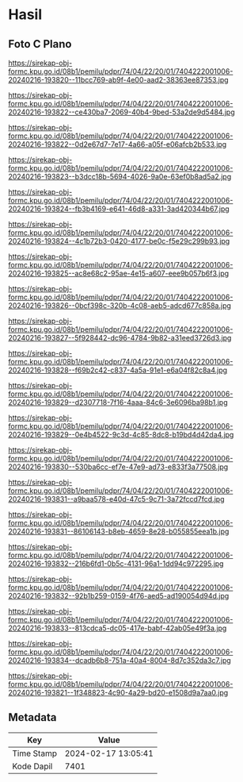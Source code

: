 # Hasil

## Foto C Plano

https://sirekap-obj-formc.kpu.go.id/08b1/pemilu/pdpr/74/04/22/20/01/7404222001006-20240216-193820--11bcc769-ab9f-4e00-aad2-38363ee87353.jpg

https://sirekap-obj-formc.kpu.go.id/08b1/pemilu/pdpr/74/04/22/20/01/7404222001006-20240216-193822--ce430ba7-2069-40b4-9bed-53a2de9d5484.jpg

https://sirekap-obj-formc.kpu.go.id/08b1/pemilu/pdpr/74/04/22/20/01/7404222001006-20240216-193822--0d2e67d7-7e17-4a66-a05f-e06afcb2b533.jpg

https://sirekap-obj-formc.kpu.go.id/08b1/pemilu/pdpr/74/04/22/20/01/7404222001006-20240216-193823--b3dcc18b-5694-4026-9a0e-63ef0b8ad5a2.jpg

https://sirekap-obj-formc.kpu.go.id/08b1/pemilu/pdpr/74/04/22/20/01/7404222001006-20240216-193824--fb3b4169-e641-46d8-a331-3ad420344b67.jpg

https://sirekap-obj-formc.kpu.go.id/08b1/pemilu/pdpr/74/04/22/20/01/7404222001006-20240216-193824--4c1b72b3-0420-4177-be0c-f5e29c299b93.jpg

https://sirekap-obj-formc.kpu.go.id/08b1/pemilu/pdpr/74/04/22/20/01/7404222001006-20240216-193825--ac8e68c2-95ae-4e15-a607-eee9b057b6f3.jpg

https://sirekap-obj-formc.kpu.go.id/08b1/pemilu/pdpr/74/04/22/20/01/7404222001006-20240216-193826--0bcf398c-320b-4c08-aeb5-adcd677c858a.jpg

https://sirekap-obj-formc.kpu.go.id/08b1/pemilu/pdpr/74/04/22/20/01/7404222001006-20240216-193827--5f928442-dc96-4784-9b82-a31eed3726d3.jpg

https://sirekap-obj-formc.kpu.go.id/08b1/pemilu/pdpr/74/04/22/20/01/7404222001006-20240216-193828--f69b2c42-c837-4a5a-91e1-e6a04f82c8a4.jpg

https://sirekap-obj-formc.kpu.go.id/08b1/pemilu/pdpr/74/04/22/20/01/7404222001006-20240216-193829--d2307718-7f16-4aaa-84c6-3e6096ba98b1.jpg

https://sirekap-obj-formc.kpu.go.id/08b1/pemilu/pdpr/74/04/22/20/01/7404222001006-20240216-193829--0e4b4522-9c3d-4c85-8dc8-b19bd4d42da4.jpg

https://sirekap-obj-formc.kpu.go.id/08b1/pemilu/pdpr/74/04/22/20/01/7404222001006-20240216-193830--530ba6cc-ef7e-47e9-ad73-e833f3a77508.jpg

https://sirekap-obj-formc.kpu.go.id/08b1/pemilu/pdpr/74/04/22/20/01/7404222001006-20240216-193831--a9baa578-e40d-47c5-9c71-3a72fccd7fcd.jpg

https://sirekap-obj-formc.kpu.go.id/08b1/pemilu/pdpr/74/04/22/20/01/7404222001006-20240216-193831--86106143-b8eb-4659-8e28-b055855eea1b.jpg

https://sirekap-obj-formc.kpu.go.id/08b1/pemilu/pdpr/74/04/22/20/01/7404222001006-20240216-193832--216b6fd1-0b5c-4131-96a1-1dd94c972295.jpg

https://sirekap-obj-formc.kpu.go.id/08b1/pemilu/pdpr/74/04/22/20/01/7404222001006-20240216-193832--92b1b259-0159-4f76-aed5-ad190054d94d.jpg

https://sirekap-obj-formc.kpu.go.id/08b1/pemilu/pdpr/74/04/22/20/01/7404222001006-20240216-193833--813cdca5-dc05-417e-babf-42ab05e49f3a.jpg

https://sirekap-obj-formc.kpu.go.id/08b1/pemilu/pdpr/74/04/22/20/01/7404222001006-20240216-193834--dcadb6b8-751a-40a4-8004-8d7c352da3c7.jpg

https://sirekap-obj-formc.kpu.go.id/08b1/pemilu/pdpr/74/04/22/20/01/7404222001006-20240216-193821--1f348823-4c90-4a29-bd20-e1508d9a7aa0.jpg


## Metadata

| Key        | Value               |
| ---------- | ------------------- |
| Time Stamp | 2024-02-17 13:05:41 |
| Kode Dapil | 7401                |



